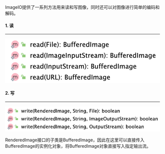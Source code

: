 ImageIO提供了一系列方法用来读和写图像，同时还可以对图像进行简单的编码和解码。

#### 1. 读

---

![image-20220426084459208](2.ImageIO%E7%B1%BB.assets/image-20220426084459208.png)



#### 2. 写

---

![image-20220426084821191](2.ImageIO%E7%B1%BB.assets/image-20220426084821191.png)

RenderedImage接口的子类是BufferedImage，因此在这里可以直接传入BufferedImage的实例化对象，将BufferedImage对象直接写入指定输出流。